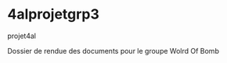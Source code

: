 4alprojetgrp3
=============

projet4al

Dossier de rendue des documents pour le groupe Wolrd Of Bomb

